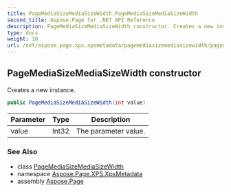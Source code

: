 ```yaml
---
title: PageMediaSizeMediaSizeWidth.PageMediaSizeMediaSizeWidth
second_title: Aspose.Page for .NET API Reference
description: PageMediaSizeMediaSizeWidth constructor. Creates a new instance
type: docs
weight: 10
url: /net/aspose.page.xps.xpsmetadata/pagemediasizemediasizewidth/pagemediasizemediasizewidth/
---
```

## PageMediaSizeMediaSizeWidth constructor

Creates a new instance.

```csharp
public PageMediaSizeMediaSizeWidth(int value)
```

| Parameter | Type | Description |
| --- | --- | --- |
| value | Int32 | The parameter value. |

### See Also

* class [PageMediaSizeMediaSizeWidth](../)
* namespace [Aspose.Page.XPS.XpsMetadata](../../pagemediasizemediasizewidth/)
* assembly [Aspose.Page](../../../)


